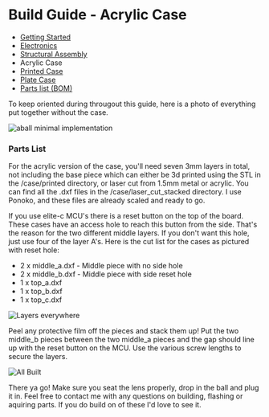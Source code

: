 # Build Guide - Acrylic Case

* [Getting Started](../docs/bg_getting_started.md)
* [Electronics](../docs/bg_electronics.md)
* [Structural Assembly](../docs/bg_structure.md)
* Acrylic Case
* [Printed Case](../docs/bg_case_printed.md)
* [Plate Case](../docs/bg_case_plate.md)
* [Parts list (BOM)](../docs/bom.md)


To keep oriented during througout this guide, here is a photo of everything put together without the case.

![aball minimal implementation](../photos/aball_min.jpeg "aball minimal implementation")

### Parts List

For the acrylic version of the case, you'll need seven 3mm layers in total, not including the base piece
which can either be 3d printed using the STL in the /case/printed directory, or laser cut from 1.5mm 
metal or acrylic.
You can find all the .dxf
files in the /case/laser_cut_stacked directory.  I use Ponoko, and these files are already scaled 
and ready to go.  

If you use elite-c MCU's there is a reset button on the top of the board.  These cases have an 
access hole to reach this button from the side.  That's the reason for the two different 
middle layers.  If you don't want this hole, just use four of the layer A's.  Here is the cut list 
for the cases as pictured with reset hole:

* 2 x middle_a.dxf - Middle piece with no side hole
* 2 x middle_b.dxf - Middle piece with side reset hole
* 1 x top_a.dxf
* 1 x top_b.dxf
* 1 x top_c.dxf

![Layers everywhere](../photos/build_guide/aball_build_guide_23.jpeg "Layers, Layers!")

Peel any protective film off the pieces and stack them up!  Put the two middle_b pieces between the two
middle_a pieces and the gap should line up with the reset button on the MCU.  Use the various screw lengths to
secure the layers.  

![All Built](../photos/build_guide/aball_build_guide_24.jpeg "All done")

There ya go!  Make sure you seat the lens properly, drop in the ball and plug it in.  Feel free to 
contact me with any questions on building, flashing or aquiring parts.  If you do build on of these
I'd love to see it.
